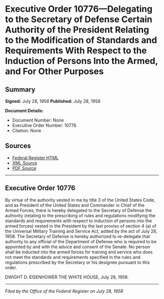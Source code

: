 # Executive Order 10776—Delegating to the Secretary of Defense Certain Authority of the President Relating to the Modification of Standards and Requirements With Respect to the Induction of Persons Into the Armed, and For Other Purposes

## Summary

**Signed:** July 28, 1958
**Published:** July 28, 1958

**Document Details:**
- Document Number: None
- Executive Order Number: 10776
- Citation: None

## Sources
- [Federal Register HTML](https://www.presidency.ucsb.edu/documents/executive-order-10776-delegating-the-secretary-defense-certain-authority-the-president)
- [XML Source](None)
- [PDF Source](None)

---

## Executive Order 10776

By virtue of the authority vested in me by title 3 of the United States Code, and as President of the United States and Commander in Chief of the Armed Forces, there is hereby delegated to the Secretary of Defense the authority (relating to the prescribing of rules and regulations modifying the standards and requirements with respect to induction of persons into the armed forces) vested in the President by the last proviso of section 4 (a) of the Universal Military Training and Service Act, added by the act of July 28, 1958. The Secretary of Defense is hereby authorized to re-delegate that authority to any official of the Department of Defense who is required to be appointed by and with the advice and consent of the Senate. No person shall be inducted into the armed forces for training and service who does not meet the standards and requirements specified in the rules and regulations prescribed by the Secretary or his designee pursuant to this order.

DWIGHT D. EISENHOWER
THE WHITE HOUSE,
July 28, 1958.

---

*Filed by the Office of the Federal Register on July 28, 1958*
